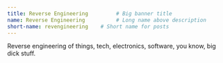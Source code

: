```yaml
---
title: Reverse Engineering         # Big banner title
name: Reverse Engineering          # Long name above description
short-name: revengineering    # Short name for posts
---
```


Reverse engineering of things, tech, electronics, software, you know, big dick stuff.